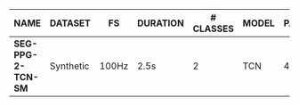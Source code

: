 | NAME                 | DATASET                  | FS    | DURATION | # CLASSES | MODEL         | PARAMS | FLOPS   | METRIC    |
| -------------------- | ------------------------ | ----- | -------- | --------- | ------------- | ------ | ------- | --------- |
| __SEG-PPG-2-TCN-SM__ | Synthetic                | 100Hz | 2.5s     | 2         | TCN           | 4K     | 1.43M   | 98.6% F1  |
